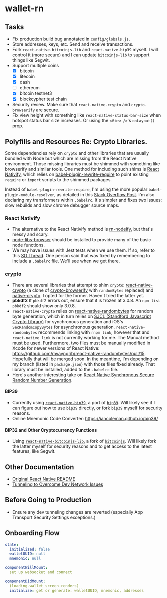 # wallet-rn

## Tasks
* Fix production build bug annotated in `config/globals.js`.
* Store addresses, keys, etc. Send and receive transactions.
* Fork `react-native-bitcoinjs-lib` and `react-native-bip39` myself. I will control it (more secure) and I can update `bitcoinjs-lib` to support things like Segwit.
* Support multiple coins
  * [x] bitcoin
  * [x] litecoin
  * [x] dash
  * [ ] ethereum
  * [x] bitcoin testnet3
  * [x] blockcypher test chain
* Security review. Make sure that `react-native-crypto` and `crypto-browserify` are secure.
* Fix view height with something like `react-native-status-bar-size` when hotspot status bar size increases. Or using the `<View />`'s `onLayout()` prop.


## Polyfills and Resources Re: Crypto Libraries.

Some dependencies rely on `crypto` and other libraries that are usually bundled with Node but which are missing from the React Native environment. Those missing libraries must be shimmed with something like browserify and similar tools. One method for including such shims is [React Nativify](https://github.com/philikon/ReactNativify), which relies on [babel-plugin-rewrite-require](https://www.npmjs.com/package/babel-plugin-rewrite-require) to point existing `require` or `import` scripts to the shimmed packages.

Instead of `babel-plugin-rewrite-require`, I'm using the more popular `babel-plugin-module-resolver`, as detailed in this [Stack Overflow Post](https://stackoverflow.com/questions/40629856/can-we-use-nodejs-code-inside-react-native-application/45207249#45207249). I'm also declaring my transformers within `.babelrc`. It's simpler and fixes two issues: slow rebuilds and slow chrome debugger source maps.

### React Nativify

* The alternative to the React Nativify method is [rn-nodeify](https://github.com/mvayngrib/rn-nodeify/), but that's messy and scary.
* [node-libs-browser](https://github.com/webpack/node-libs-browser) should be installed to provide many of the basic node functions.
* We may have issues with Jest tests when we use them. If so, refer to this [SO Thread](https://stackoverflow.com/questions/45084751/debugging-react-native-with-node-shims-in-vs-code). One person said that was fixed by remembering to include a `.babelrc` file. We'll see when we get there.

### crypto
* There are several libraries that attempt to shim `crypto`: [react-native-crypto](https://github.com/mvayngrib/react-native-crypto) (a clone of [crypto-browserify](https://github.com/crypto-browserify/crypto-browserify) with `randomBytes` replaced) and [native-crypto](https://github.com/calvinmetcalf/native-crypto). I opted for the former. Haven't tried the latter yet.
* **pbkdf2** If `pbkdf2` errors out, ensure that it is frozen at 3.0.8. An `npm list pbkdf2` should show only 3.0.8.
* `react-native-crypto` relies on [react-native-randombytes](https://github.com/mvayngrib/react-native-randombytes) for random byte generation, which in turn relies on [SJCL (Standford Javascript Crypto Library)](https://github.com/bitwiseshiftleft/sjcl/) for synchronous generation and iOS's `SecRandomCopyBytes` for asynchronous generation. `react-native-randombytes` recommends linking with `rnpm link`, however that and `react-native link` is not currently working for me. The Manual method must be used. Furthermore, two files must be manually modified in Xcode for newer versions of React Native: https://github.com/mvayngrib/react-native-randombytes/pull/15. Hopefully that will be merged soon. In the meantime, I'm depending on my branch (listed in `package.json`) with those files fixed already. That library must be installed, added to the `.babelrc` file.
* Here's another interesting take on [React Native Synchronous Secure Random Number Generation](https://stackoverflow.com/questions/34732159/react-native-synchronous-secure-random-number-generation).

#### BIP39
* Currently using [`react-native-bip39`](https://github.com/novalabio/react-native-bip39), a port of [`bip39`](https://github.com/bitcoinjs/bip39). Will likely see if I can figure out how to use `bip39` directly, or fork `bip39` myself for security reasons.
* Online Mnemonic Code Converter: https://iancoleman.github.io/bip39/

#### BIP32 and Other Cryptocurrency Functions
* Using [`react-native-bitcoinjs-lib`](https://github.com/novalabio/react-native-bitcoinjs-lib), a fork of [`bitcoinjs`](https://github.com/bitcoinjs/bitcoinjs-lib). Will likely fork the latter myself for security reasons and to get access to the latest features, like Segwit.

## Other Documentation
* [Original React Native README](/docs/react-native.md)
* [Tunneling to Overcome Dev Network Issues](/docs/tunneling.md)

## Before Going to Production
* Ensure any dev tunneling changes are reverted (especially App Transport Security Settings exceptions.)

## Onboarding Flow

```yaml
state:
  initialized: false
  walletUUID: null
  mnemonic: null

componentWillMount:
  set up websocket and connect

componentDidMount:
  (loading-wallet screen renders)
  initialize: get or generate: walletUUID, mnemonic, addresses
```
